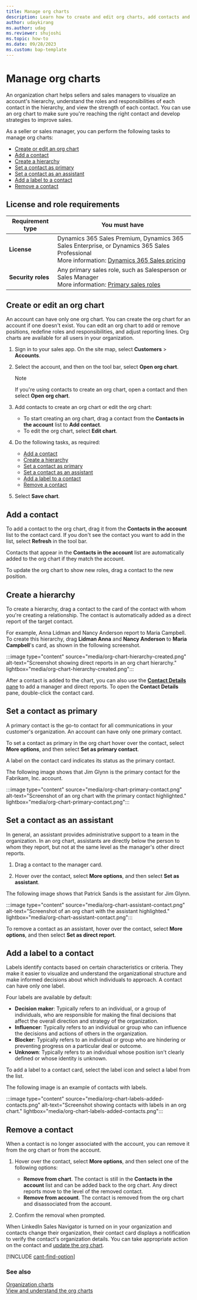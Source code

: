 ```yaml
---
title: Manage org charts
description: Learn how to create and edit org charts, add contacts and labels, and create a hierarchy to help sellers gain insights into their customers' organizational structure and identify key decision-makers.
author: udaykirang
ms.author: udag
ms.reviewer: shujoshi
ms.topic: how-to
ms.date: 09/28/2023
ms.custom: bap-template
---
```


# Manage org charts

An organization chart helps sellers and sales managers to visualize an account's hierarchy, understand the roles and responsibilities of each contact in the hierarchy, and view the strength of each contact. You can use an org chart to make sure you're reaching the right contact and develop strategies to improve sales.

As a seller or sales manager, you can perform the following tasks to manage org charts:

- [Create or edit an org chart](#create-or-edit-an-org-chart)
- [Add a contact](#add-a-contact)
- [Create a hierarchy](#create-a-hierarchy)
- [Set a contact as primary](#set-a-contact-as-primary)
- [Set a contact as an assistant](#set-a-contact-as-an-assistant)
- [Add a label to a contact](#add-a-label-to-a-contact)
- [Remove a contact](#remove-a-contact)

## License and role requirements

| Requirement type | You must have |
|-----------------------|---------|
| **License** | Dynamics 365 Sales Premium, Dynamics 365 Sales Enterprise, or Dynamics 365 Sales Professional<br/>More information: [Dynamics 365 Sales pricing](https://dynamics.microsoft.com/sales/pricing/) |
| **Security roles** | Any primary sales role, such as Salesperson or Sales Manager<br/>More information: [Primary sales roles](security-roles-for-sales.md#primary-sales-roles)|

## Create or edit an org chart

An account can have only one org chart. You can create the org chart for an account if one doesn't exist. You can edit an org chart to add or remove positions, redefine roles and responsibilities, and adjust reporting lines. Org charts are available for all users in your organization.

1. Sign in to your sales app. On the site map, select **Customers** > **Accounts**.
1. Select the account, and then on the tool bar, select **Open org chart**.

   > [!NOTE]
   > If you're using contacts to create an org chart, open a contact and then select **Open org chart**.

1. Add contacts to create an org chart or edit the org chart:

   - To start creating an org chart, drag a contact from the **Contacts in the account** list to **Add contact**.
   - To edit the org chart, select **Edit chart**.

1. Do the following tasks, as required:

    - [Add a contact](#add-a-contact)
    - [Create a hierarchy](#create-a-hierarchy)
    - [Set a contact as primary](#set-a-contact-as-primary)
    - [Set a contact as an assistant](#set-a-contact-as-an-assistant)
    - [Add a label to a contact](#add-a-label-to-a-contact)
    - [Remove a contact](#remove-a-contact)

1. Select **Save chart**.

## Add a contact

To add a contact to the org chart, drag it from the **Contacts in the account** list to the contact card. If you don't see the contact you want to add in the list, select **Refresh** in the tool bar.

Contacts that appear in the **Contacts in the account** list are automatically added to the org chart if they match the account.

To update the org chart to show new roles, drag a contact to the new position.

## Create a hierarchy

To create a hierarchy, drag a contact to the card of the contact with whom you're creating a relationship. The contact is automatically added as a direct report of the target contact.

For example, Anna Lidman and Nancy Anderson report to Maria Campbell. To create this hierarchy, drag **Lidman Anna** and **Nancy Anderson** to **Maria Campbell**'s card, as shown in the following screenshot.

:::image type="content" source="media/org-chart-hierarchy-created.png" alt-text="Screenshot showing direct reports in an org chart hierarchy." lightbox="media/org-chart-hierarchy-created.png":::

After a contact is added to the chart, you can also use the [**Contact Details** pane](view-understand-org-charts.md) to add a manager and direct reports. To open the **Contact Details** pane, double-click the contact card.

## Set a contact as primary

A primary contact is the go-to contact for all communications in your customer's organization. An account can have only one primary contact.

To set a contact as primary in the org chart hover over the contact, select **More options**, and then select **Set as primary contact**.

A label on the contact card indicates its status as the primary contact.

The following image shows that Jim Glynn is the primary contact for the Fabrikam, Inc. account.

:::image type="content" source="media/org-chart-primary-contact.png" alt-text="Screenshot of an org chart with the primary contact highlighted." lightbox="media/org-chart-primary-contact.png":::

## Set a contact as an assistant

In general, an assistant provides administrative support to a team in the organization. In an org chart, assistants are directly below the person to whom they report, but not at the same level as the manager's other direct reports.

1. Drag a contact to the manager card.

1. Hover over the contact, select **More options**, and then select **Set as assistant**.

The following image shows that Patrick Sands is the assistant for Jim Glynn.

:::image type="content" source="media/org-chart-assistant-contact.png" alt-text="Screenshot of an org chart with the assistant highlighted." lightbox="media/org-chart-assistant-contact.png":::

To remove a contact as an assistant, hover over the contact, select **More options**, and then select **Set as direct report**.

## Add a label to a contact

Labels identify contacts based on certain characteristics or criteria. They make it easier to visualize and understand the organizational structure and make informed decisions about which individuals to approach. A contact can have only one label.

Four labels are available by default:

- **Decision maker**: Typically refers to an individual, or a group of individuals, who are responsible for making the final decisions that affect the overall direction and strategy of the organization.
- **Influencer**: Typically refers to an individual or group who can influence the decisions and actions of others in the organization.
- **Blocker**: Typically refers to an individual or group who are hindering or preventing progress on a particular deal or outcome.
- **Unknown**: Typically refers to an individual whose position isn't clearly defined or whose identity is unknown.

To add a label to a contact card, select the label icon and select a label from the list.

The following image is an example of contacts with labels.

:::image type="content" source="media/org-chart-labels-added-contacts.png" alt-text="Screenshot showing contacts with labels in an org chart." lightbox="media/org-chart-labels-added-contacts.png":::

## Remove a contact

When a contact is no longer associated with the account, you can remove it from the org chart or from the account.

1. Hover over the contact, select **More options**, and then select one of the following options:

    - **Remove from chart**. The contact is still in the **Contacts in the account** list and can be added back to the org chart. Any direct reports move to the level of the removed contact.
    - **Remove from account**. The contact is removed from the org chart and disassociated from the account.

2. Confirm the removal when prompted.

When LinkedIn Sales Navigator is turned on in your organization and contacts change their organization, their contact card displays a notification to verify the contact's organization details. You can take appropriate action on the contact and [update the org chart](view-understand-org-charts.md#contact-changes-organization-in-linkedin).

[!INCLUDE [cant-find-option](../includes/cant-find-option.md)]

### See also

[Organization charts](organization-charts.md)  
[View and understand the org charts](view-understand-org-charts.md)
